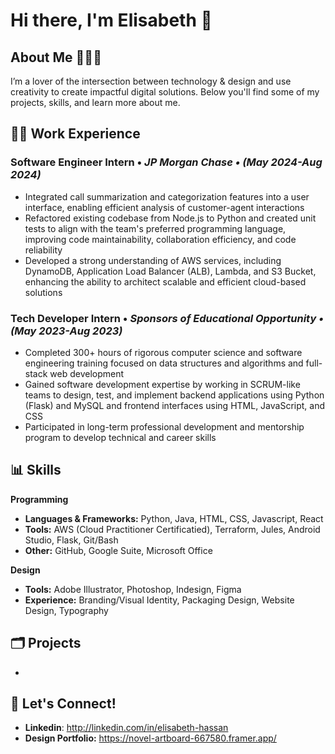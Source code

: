 
<!--
**ElisabethHassan/elisabethhassan** is a ✨ _special_ ✨ repository because its `README.md` (this file) appears on your GitHub profile.

Here are some ideas to get you started:

- 🔭 I’m currently working on ...
- 🌱 I’m currently learning ...
- 👯 I’m looking to collaborate on ...
- 🤔 I’m looking for help with ...
- 💬 Ask me about ...
- 📫 How to reach me: ...
- 😄 Pronouns: ...
- ⚡ Fun fact: ...
-->

# Hi there, I'm Elisabeth 👋

## About Me 👩🏽‍💼

I’m a lover of the intersection between technology & design and use creativity to create impactful digital solutions. Below you'll find some of my projects, skills, and learn more about me.

## 👩‍💻 Work Experience
### Software Engineer Intern • *JP Morgan Chase • (May 2024-Aug 2024)* 
* Integrated call summarization and categorization features into a user interface, enabling efficient analysis of customer-agent interactions
* Refactored existing codebase from Node.js to Python and created unit tests to align with the team's preferred programming language, improving code maintainability, collaboration efficiency, and code reliability
* Developed a strong understanding of AWS services, including DynamoDB, Application Load Balancer (ALB), Lambda, and S3 Bucket, enhancing the ability to architect scalable and efficient cloud-based solutions

### Tech Developer Intern • *Sponsors of Educational Opportunity • (May 2023-Aug 2023)* 
* Completed 300+ hours of rigorous computer science and software engineering training focused on data structures and algorithms and full-stack web development
* Gained software development expertise by working in SCRUM-like teams to design, test, and implement backend applications using Python (Flask) and MySQL and frontend interfaces using HTML, JavaScript, and CSS
* Participated in long-term professional development and mentorship program to develop technical and career skills

## 📊 Skills
**Programming**
* **Languages & Frameworks:** Python, Java, HTML, CSS, Javascript, React
* **Tools:** AWS (Cloud Practitioner Certificatied), Terraform, Jules, Android Studio, Flask, Git/Bash
* **Other:** GitHub, Google Suite, Microsoft Office

**Design**
* **Tools:** Adobe Illustrator, Photoshop, Indesign, Figma
* **Experience:** Branding/Visual Identity, Packaging Design, Website Design, Typography

## 🗂️ Projects
*

## 📩 Let's Connect!
* **Linkedin**: http://linkedin.com/in/elisabeth-hassan
* **Design Portfolio:** https://novel-artboard-667580.framer.app/

